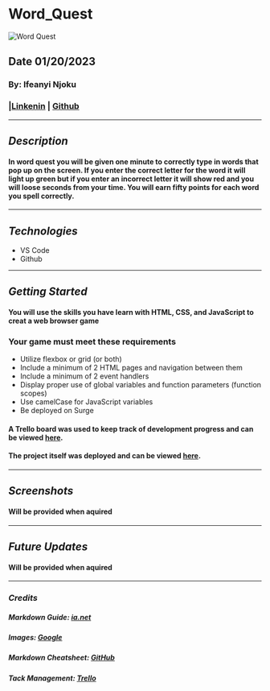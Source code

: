 # Word_Quest
![Word Quest](https://play-lh.googleusercontent.com/Wsxx7JiXX-PTlqy2UIxr9efEMyiH6qwHGA1ZYgTgV8oGWdwJLjUr5zU2B9HiK664JKs)
## Date 01/20/2023
### By: Ifeanyi Njoku
### |[Linkenin](https://www.linkedin.com/in/ifeanyi-njoku-4a6888188/) | [Github](https://github.com/Nanivile)
***
## ***Description***
#### In word quest you will be given one minute to correctly type in words that pop up on the screen. If you enter the correct letter for the word it will light up green but if you enter an incorrect letter it will show red and you will loose seconds from your time. You will earn fifty points for each word you spell correctly.
***

## ***Technologies***
* VS Code
* Github
***
## ***Getting Started***
#### You will use the skills you have learn with HTML, CSS, and JavaScript to creat a web browser game 
### Your game must meet these requirements
* Utilize flexbox or grid (or both)
* Include a minimum of 2 HTML pages and navigation between them
* Include a minimum of 2 event handlers
* Display proper use of global variables and function parameters (function scopes)
* Use camelCase for JavaScript variables
* Be deployed on Surge

#### A Trello board was used to keep track of development progress and can be viewed [here](https://trello.com/b/V79aqrzr/project-1).
#### The project itself was deployed and can be viewed [here](URL).
***

## ***Screenshots***
#### Will be provided when aquired
***

## ***Future Updates***
#### Will be provided when aquired
***

### ***Credits***
##### Markdown Guide: [ia.net](https://ia.net/writer/support/general/markdown-guide)
##### Images: [Google](https://play-lh.googleusercontent.com/Wsxx7JiXX-PTlqy2UIxr9efEMyiH6qwHGA1ZYgTgV8oGWdwJLjUr5zU2B9HiK664JKs)
##### Markdown Cheatsheet: [GitHub](https://guides.github.com/pdfs/markdown-cheatsheet-online.pdf)
##### Tack Management: [Trello](https://trello.com/b/V79aqrzr/project-1)
